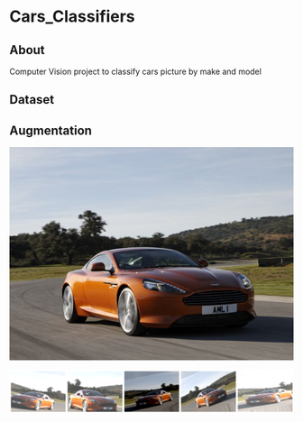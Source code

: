 # Cars_Classifiers

## About
Computer Vision project to classify cars picture by make and model

## Dataset

## Augmentation

![Original Image](Graphs/Augmentation_original.jpg?raw=true "Original Image")

![Augmentation Result Images](Graphs/Augmentation2.png?raw=true "Augmentation Result")

